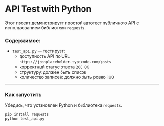 #  API Test with Python

Этот проект демонстрирует простой автотест публичного API с использованием библиотеки `requests`.

###  Содержимое:
- `test_api.py` — тестирует:
  - доступность API по URL `https://jsonplaceholder.typicode.com/posts`
  - корректный статус ответа `200 OK`
  - структуру: должен быть список
  - количество записей: должно быть ровно 100

---

###  Как запустить

Убедись, что установлен Python и библиотека `requests`.

```bash
pip install requests
python test_api.py
